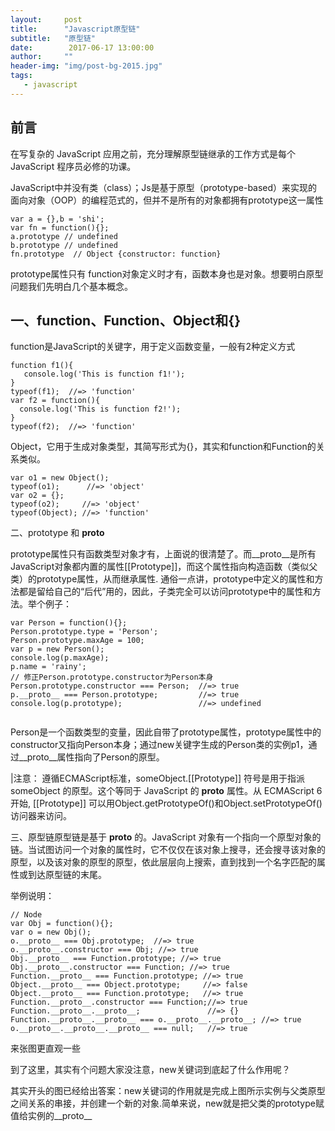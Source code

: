 ```yaml
---
layout:     post
title:      "Javascript原型链"
subtitle:   "原型链"
date:        2017-06-17 13:00:00
author:     ""
header-img: "img/post-bg-2015.jpg"
tags:
   - javascript
---
```



## 前言

在写复杂的 JavaScript 应用之前，充分理解原型链继承的工作方式是每个 JavaScript 程序员必修的功课。

JavaScript中并没有类（class）；Js是基于原型（prototype-based）来实现的面向对象（OOP）的编程范式的，但并不是所有的对象都拥有prototype这一属性

```
var a = {},b = 'shi';
var fn = function(){};
a.prototype // undefined
b.prototype // undefined
fn.prototype  // Object {constructor: function}

```

prototype属性只有 function对象定义时才有，函数本身也是对象。想要明白原型问题我们先明白几个基本概念。

## 一、function、Function、Object和{}

function是JavaScript的关键字，用于定义函数变量，一般有2种定义方式

```
function f1(){  
   console.log('This is function f1!');
}
typeof(f1);  //=> 'function'
var f2 = function(){  
  console.log('This is function f2!');
}
typeof(f2);  //=> 'function'

```


Object，它用于生成对象类型，其简写形式为{}，其实和function和Function的关系类似。

```
var o1 = new Object();  
typeof(o1);      //=> 'object'
var o2 = {};  
typeof(o2);     //=> 'object'
typeof(Object); //=> 'function'

```
二、prototype 和 __proto__

prototype属性只有函数类型对象才有，上面说的很清楚了。而__proto__是所有JavaScript对象都内置的属性[[Prototype]]，而这个属性指向构造函数（类似父类）的prototype属性，从而继承属性. 通俗一点讲，prototype中定义的属性和方法都是留给自己的“后代”用的，因此，子类完全可以访问prototype中的属性和方法。举个例子：

```
var Person = function(){};  
Person.prototype.type = 'Person';  
Person.prototype.maxAge = 100;
var p = new Person();  
console.log(p.maxAge);  
p.name = 'rainy';
// 修正Person.prototype.constructor为Person本身
Person.prototype.constructor === Person;  //=> true  
p.__proto__ === Person.prototype;         //=> true  
console.log(p.prototype);                 //=> undefined


```

Person是一个函数类型的变量，因此自带了prototype属性，prototype属性中的constructor又指向Person本身；通过new关键字生成的Person类的实例p1，通过__proto__属性指向了Person的原型。


|注意：
遵循ECMAScript标准，someObject.[[Prototype]] 符号是用于指派 someObject 的原型。这个等同于 JavaScript 的 __proto__ 属性。从 ECMAScript 6 开始, [[Prototype]] 可以用Object.getPrototypeOf()和Object.setPrototypeOf()访问器来访问。

三、原型链原型链是基于 __proto__ 的。JavaScript 对象有一个指向一个原型对象的链。当试图访问一个对象的属性时，它不仅仅在该对象上搜寻，还会搜寻该对象的原型，以及该对象的原型的原型，依此层层向上搜索，直到找到一个名字匹配的属性或到达原型链的末尾。


举例说明：


```
// Node
var Obj = function(){};  
var o = new Obj();  
o.__proto__ === Obj.prototype;  //=> true  
o.__proto__.constructor === Obj; //=> true
Obj.__proto__ === Function.prototype; //=> true  
Obj.__proto__.constructor === Function; //=> true
Function.__proto__ === Function.prototype; //=> true  
Object.__proto__ === Object.prototype;     //=> false  
Object.__proto__ === Function.prototype;   //=> true
Function.__proto__.constructor === Function;//=> true  
Function.__proto__.__proto__;               //=> {}  
Function.__proto__.__proto__ === o.__proto__.__proto__; //=> true  
o.__proto__.__proto__.__proto__ === null;   //=> true

```


来张图更直观一些


到了这里，其实有个问题大家没注意，new关键词到底起了什么作用呢？

其实开头的图已经给出答案：new关键词的作用就是完成上图所示实例与父类原型之间关系的串接，并创建一个新的对象.简单来说，new就是把父类的prototype赋值给实例的__proto__

